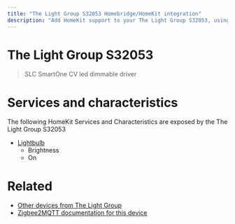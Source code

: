 ```yaml
---
title: "The Light Group S32053 Homebridge/HomeKit integration"
description: "Add HomeKit support to your The Light Group S32053, using Homebridge, Zigbee2MQTT and homebridge-z2m."
---
```

<!---
This file has been GENERATED using src/docgen/docgen.ts
DO NOT EDIT THIS FILE MANUALLY!
-->
# The Light Group S32053
> SLC SmartOne CV led dimmable driver


# Services and characteristics
The following HomeKit Services and Characteristics are exposed by
the The Light Group S32053

* [Lightbulb](../../light.md)
  * Brightness
  * On


# Related
* [Other devices from The Light Group](../index.md#the_light_group)
* [Zigbee2MQTT documentation for this device](https://www.zigbee2mqtt.io/devices/S32053.html)
